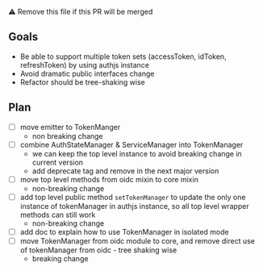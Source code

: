 :warning: Remove this file if this PR will be merged

## Goals

* Be able to support multiple token sets (accessToken, idToken, refreshToken) by using authjs instance
* Avoid dramatic public interfaces change
* Refactor should be tree-shaking wise

## Plan

- [ ] move emitter to TokenManger
  * non breaking change
- [ ] combine AuthStateManager & ServiceManager into TokenManager
  * we can keep the top level instance to avoid breaking change in current version
  * add deprecate tag and remove in the next major version
- [ ] move top level methods from oidc mixin to core mixin
  * non-breaking change
- [ ] add top level public method `setTokenManager` to update the only one instance of tokenManager in authjs instance, so all top level wrapper methods can still work
  * non-breaking change
- [ ] add doc to explain how to use TokenManager in isolated mode
- [ ] move TokenManager from oidc module to core, and remove direct use of tokenManager from oidc - tree shaking wise
  * breaking change